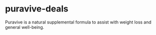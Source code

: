 # puravive-deals
Puravive is a natural supplemental formula to assist with weight loss and general well-being.
